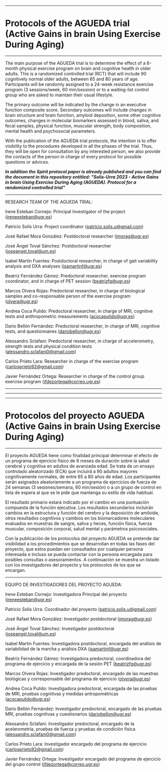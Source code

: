 
_____________________________________________________________________________________________________

# Protocols of the AGUEDA trial (Active Gains in brain Using Exercise During Aging)

_____________________________________________________________________________________________________

The main purpose of the AGUEDA trial is to determine the effect of a 6-month physical exercise program on brain and cognitive health in older adults. This is a randomized controlled trial (RCT) that will include 90 cognitively normal older adults, between 65 and 80 years of age. Participants will be randomly assigned to a 24-week resistance exercise program (3 sessions/week, 60 min/session) or to a waiting-list control group who are asked to maintain their usual lifestyle.

The primary outcome will be indicated by the change in an executive function composite score. Secondary outcomes will include changes in brain structure and brain function, amyloid deposition, some other cognitive outcomes, changes in molecular biomarkers assessed in blood, saliva, and fecal samples, physical function, muscular strength, body composition, mental health and psychosocial parameters.

With the publication of the AGUEDA trial protocols, the intention is to offer visibility to the procedures developed in all the phases of the trial. Thus, they will be open for consultation by any interested person, we also provide the contacts of the person in charge of every protocol for possible questions or advices.


***In addition the Spirit protocol paper is already published and you can find the document in this repository entitled: "Solís-Urra 2023 - Active Gains in brain Using Exercise During Aging (AGUEDA). Protocol for a randomized controlled trial"***
_____________________________________________________________________________________________________
RESEARCH TEAM OF THE AGUEDA TRIAL:

Irene Esteban Cornejo: Principal Investigator of the project (ireneesteban@ugr.es)

Patricio Solís Urra: Project coordinator (patricio.solis.u@gmail.com)

José Rafael Mora González: Postdoctoral researcher (jmorag@ugr.es)

José Ángel Toval Sánchez: Postdoctoral researcher (joseangel.toval@um.es)

Isabel Martín Fuentes: Postdoctoral researcher, in charge of gait variability analysis and DXA analyses (isamartinf@ugr.es)

Beatriz Fernández Gámez: Predoctoral researcher, exercise program coordinator, and in charge of PET session (beatrizfg@ugr.es)

Marcos Olvera Rojas: Predoctoral researcher, in charge of biological samples and co-responsable person of the exercise program (olvera@ugr.es)

Andrea Coca Pulido: Predoctoral researcher, in charge of MRI, cognitive tests and anthropometric measurements (acocapulido@ugr.es)

Darío Bellón Fernández: Predoctoral researcher, in charge of MRI, cognitive tests, and questionnaires (dariobellon@ugr.es)

Alessandro Sclafani: Predoctoral researcher, in charge of accelerometry, strength tests and physical condition tests (alessandro.sclafani0@gmail.com)

Carlos Prieto Lara: Researcher in charge of the exercise program (carlosprieto92@gmail.com)

Javier Fernández Ortega: Researcher in charge of the control group exercise program (jfdezortega@correo.ugr.es)




_____________________________________________________________________________________________________
_____________________________________________________________________________________________________

_____________________________________________________________________________________________________

# Protocolos del proyecto AGUEDA (Active Gains in brain Using Exercise During Aging)

_____________________________________________________________________________________________________

El proyecto AGUEDA tiene como finalidad principal determinar el efecto de un programa de ejercicio físico de 6 meses de duración sobre la salud cerebral y cognitiva en adultos de avanzada edad.
Se trata de un ensayo controlado aleatorizado (ECA) que incluirá a 90 adultos mayores cognitivamente normales, de entre 65 a 80 años de edad. Los participantes serán asignados aleatoriamente a un programa de ejercicios de fuerza de 24 semanas (3 sesiones/semana, 60 min/sesión) o a un grupo de control en lista de espera al que se le pide que mantenga su estilo de vida habitual.

El resultado primario estará indicado por el cambio en una puntuación compuesta de la función ejecutiva. Los resultados secundarios incluirán cambios en la estructura y función del cerebro y la deposición de amiloide, otros resultados cognitivos y cambios en los biomarcadores moleculares evaluados en muestras de sangre, saliva y heces, función física, fuerza muscular, composición corporal, salud mental y parámetros psicosociales.

Con la publicación de los protocolos del proyecto AGUEDA se pretende dar visibilidad a los procedimientos que se desarrollan en todas las fases del proyecto, que estos puedan ser consultados por cualquier persona interesada e incluso se pueda contactar con la persona encargada para posibles consultas o asesoramientos. A continuación se muestra un listado con los investigadores del proyecto y los protocolos de los que se encargan.

_____________________________________________________________________________________________________
EQUIPO DE INVESTIGADORES DEL PROYECTO AGUEDA:

Irene Esteban Cornejo: Investigadora Principal del proyecto (ireneesteban@ugr.es)

Patricio Solís Urra: Coordinador del proyecto (patricio.solis.u@gmail.com) 

José Rafael Mora González: Investigador postdoctoral (jmorag@ugr.es)

José Ángel Toval Sánchez: Investigador postdoctoral (joseangel.toval@um.es) 

Isabel Martín Fuentes: Investigadora postdoctoral, encargada del análisis de variabilidad de la marcha y análisis DXA (isamartinf@ugr.es)

Beatriz Fernández Gámez: Investigadora predoctoral, coordinadora del programa de ejercicio y encargada de la sesión PET (beatrizfg@ugr.es)

Marcos Olvera Rojas: Investigador predoctoral, encargado de las muestras biológicas y corresponsable del programa de ejercicio (olvera@ugr.es)

Andrea Coca Pulido: Investigadora predoctoral, encargada de las pruebas de MRI, pruebas cognitivas y medidas antropométricas (acocapulido@ugr.es)

Darío Bellón Fernández: Investigador predoctoral, encargado de las pruebas MRI, pruebas cognitivas y cuestionarios (dariobellon@ugr.es)

Alessandro Sclafani: Investigador predoctoral, encargado de la acelerometría, pruebas de fuerza y pruebas de condición física (alessandro.sclafani0@gmail.com)

Carlos Prieto Lara: Investigador encargado del programa de ejercicio (carlosprieto92@gmail.com)

Javier Fernández Ortega: Investigador encargado del programa de ejercicio del grupo control (jfdezortega@correo.ugr.es)





